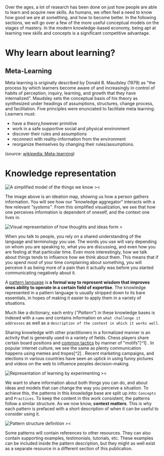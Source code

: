 
Over the ages, a lot of research has been done on just how people are able to learn and acquire new skills. As humans, we often feel a need
to know how good we are at something, and how to become better. In the following sections, we will go over a few of the more useful
conceptual models on the stages of mastery.
In the modern knowledge-based economy, being apt at learning new skills and concepts is a significant competitive advantage.

# Why learn about learning?

## Meta-Learning

Meta learning is originally described by Donald B. Maudsley (1979) as "the process by which learners become aware of and increasingly in
control of habits of perception, inquiry, learning, and growth that they have internalized". Maudsley sets the conceptual basis of his
theory as synthesized under headings of assumptions, structures, change process, and facilitation. Five principles were enunciated to
facilitate meta learning. Learners must:

- have a theory,however primitive
- work in a safe supportive social and physical environment
- discover their rules and assumptions
- reconnect with reality-information from the environment
- reorganize themselves by changing their rules/assumptions.

(source: [wikipedia: Meta-learning](https://en.wikipedia.org/wiki/Meta_learning))

# Knowledge representation

![A simplified model of the things we know ><](./knowledge_gathering.png ':size=680')

The image above is an ideation map, showing us how a person gathers information. You will see how our "knowledge aggregator" interacts with
a few relevant _"systems"_. From this simplified visualization, we see that how one perceives information is dependent of oneself, and the context
one lives in.

![Visual representation of how thoughts and ideas form >](structurizr-BeliefDomain.png ':size=360')

When you talk to people, you rely on a shared understanding of the language and terminology you use. The words you use will vary depending on
whom you are speaking to, what you are discussing, and even how you are feeling at that particular time. Even more interestingly,
how we talk about things tends to influence how we think about them. This means that if you spend most of your time complaining about something,
you will perceive it as being more of a pain than it actually was before you started communicating negatively about it.

A [pattern language](/X_Appendix/Glossary/HOME?id=pattern-language) is **a formal way to represent wisdom that improves ones ability to operate in a
certain field of expertise**. The knowledge represented in a pattern language is usually stripped down to its bare essentials, in hopes of making it easier to apply them in a
variety of situations.

Much like a dictionary, each entry (_"Pattern"_) in these knowledge bases is indexed with a `name` and contains information
on `what challenge it addresses` as well as a `description of the context in which it works well`.

Sharing knowledge with other practitioners in a formalized manner is an activity that is generally used in a variety of fields. Chess
players share certain board positions and [common tactics](https://chesstempo.com/tactical-motifs) by manner of "motifs"[^1] . In popular
internet culture, we see the same as plenty communication happens using memes and tropes[^2] . Recent marketing campaigns, and
elections in various countries have seen an uptick in using funny pictures and videos on the web to influence peoples decision-making.

![Representation of learning by experimenting ><](./experimental-entities-Component.png ':size=520')

We want to share information about both things you can do, and about ideas and models that can change the way you perceive a situation. To achieve
this, the patterns in this knowledge base are split up into: `Concepts` and `Practices`. To keep the content in this work consistent, the patterns
follow a similar structure. As we now know, **context matters**. This is why each pattern is prefaced with a short description of when it can be
useful to consider using it.

![Pattern structure definition ><](./pattern_definition.png ':size=680')

Some patterns will contain references to other resources. They can also contain supporting examples, testimonials, tutorials, etc.
These examples can be included inside the pattern description, but they might as well exist as a separate resource in a different section of
this publication.

